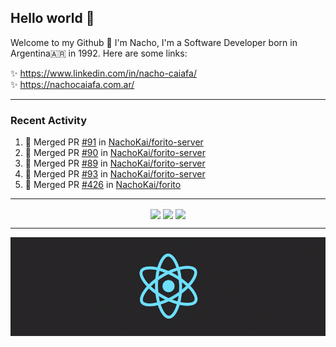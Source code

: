 ## Hello world 👋  
Welcome to my Github 🧙‍ I'm Nacho, I'm a Software Developer born in Argentina🇦🇷 in 1992. Here are some links:  
  
✨ https://www.linkedin.com/in/nacho-caiafa/  
✨ https://nachocaiafa.com.ar/  

---

### Recent Activity

<!--START_SECTION:activity-->
1. 🎉 Merged PR [#91](https://github.com/NachoKai/forito-server/pull/91) in [NachoKai/forito-server](https://github.com/NachoKai/forito-server)
2. 🎉 Merged PR [#90](https://github.com/NachoKai/forito-server/pull/90) in [NachoKai/forito-server](https://github.com/NachoKai/forito-server)
3. 🎉 Merged PR [#89](https://github.com/NachoKai/forito-server/pull/89) in [NachoKai/forito-server](https://github.com/NachoKai/forito-server)
4. 🎉 Merged PR [#93](https://github.com/NachoKai/forito-server/pull/93) in [NachoKai/forito-server](https://github.com/NachoKai/forito-server)
5. 🎉 Merged PR [#426](https://github.com/NachoKai/forito/pull/426) in [NachoKai/forito](https://github.com/NachoKai/forito)
<!--END_SECTION:activity-->

---

<p align="center">
    <img align='center' src="https://github-readme-stats.vercel.app/api?username=NachoKai&theme=react&hide_border=true&include_all_commits=false&count_private=true" />
    <img align="center" src="https://github-readme-stats.vercel.app/api/top-langs?username=NachoKai&langs_count=10&show_icons=true&locale=en&layout=compact&theme=react&hide_border=true" />
    <img align='center' src="https://github-readme-streak-stats.herokuapp.com/?user=NachoKai&theme=react&hide_border=true" />
</p>

---

<p align="center">
    <img align='center' src='https://raw.githubusercontent.com/NachoKai/NachoKai/master/x3x5w638kkixi9s3h3vw.gif' >
</p>
